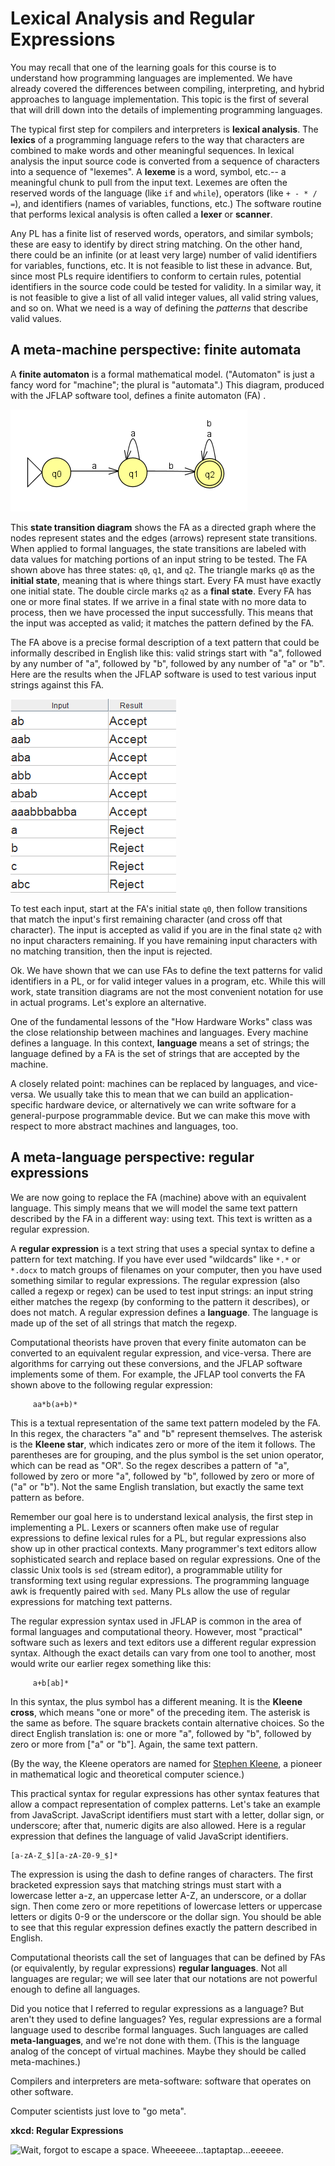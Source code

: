 # Lexical Analysis and Regular Expressions

You may recall that one of the learning goals for this course is to understand how programming languages are implemented. We have already covered the differences between compiling, interpreting, and hybrid approaches to language implementation. This topic is the first of several that will drill down into the details of implementing programming languages.

The typical first step for compilers and interpreters is **lexical analysis**. The **lexics** of a programming language refers to the way that characters are combined to make words and other meaningful sequences. In lexical analysis the input source code is converted from a sequence of characters into a sequence of "lexemes". A **lexeme** is a word, symbol, etc.-- a meaningful chunk to pull from the input text. Lexemes are often the reserved words of the language (like `if` and `while`), operators (like `+ - * / =`), and identifiers (names of variables, functions, etc.) The software routine that performs lexical analysis is often called a **lexer** or **scanner**.

Any PL has a finite list of reserved words, operators, and similar symbols; these are easy to identify by direct string matching. On the other hand, there could be an infinite (or at least very large) number of valid identifiers for variables, functions, etc. It is not feasible to list these in advance. But, since most PLs require identifiers to conform to certain rules, potential identifiers in the source code could be tested for validity. In a similar way, it is not feasible to give a list of all valid integer values, all valid string values, and so on. What we need is a way of defining the *patterns* that describe valid values.

## A meta-machine perspective: finite automata

A **finite automaton** is a formal mathematical model. ("Automaton" is just a fancy word for "machine"; the plural is "automata".) This diagram, produced with the JFLAP software tool, defines a finite automaton (FA) .

![A finite automaton](images/DFA.png)

This **state transition diagram** shows the FA as a directed graph where the nodes represent states and the edges (arrows) represent state transitions. When applied to formal languages, the state transitions are labeled with data values for matching portions of an input string to be tested. The FA shown above has three states: `q0`, `q1`, and `q2`. The triangle marks `q0` as the **initial state**, meaning that is where things start. Every FA must have exactly one initial state. The double circle marks `q2` as a **final state**. Every FA has one or more final states. If we arrive in a final state with no more data to process, then we have processed the input successfully.  This means that the input was accepted as valid; it matches the pattern defined by the FA.

The FA above is a precise formal description of a text pattern that could be informally described in English like this: valid strings start with "a", followed by any number of "a", followed by "b", followed by any number of "a" or "b". Here are the results when the JFLAP software is used to test various input strings against this FA.

![Pattern matching test results](images/DFAtests.png)

To test each input, start at the FA's initial state `q0`, then follow transitions that match the input's first remaining character (and cross off that character). The input is accepted as valid if you are in the final state `q2` with no input characters remaining. If you have remaining input characters with no matching transition, then the input is rejected.

Ok. We have shown that we can use FAs to define the text patterns for valid identifiers in a PL, or for valid integer values in a program, etc. While this will work, state transition diagrams are not the most convenient notation for use in actual programs. Let's explore an alternative.

One of the fundamental lessons of the "How Hardware Works" class was the close relationship between machines and languages. Every machine defines a language. In this context, **language** means a set of strings; the language defined by a FA is the set of strings that are accepted by the machine.

A closely related point: machines can be replaced by languages, and vice-versa. We usually take this to mean that we can build an application-specific hardware device, or alternatively we can write software for a general-purpose programmable device. But we can make this move with respect to more abstract machines and languages, too.

## A meta-language perspective: regular expressions

We are now going to replace the FA (machine) above with an equivalent language. This simply means that we will model the same text pattern described by the FA in a different way: using text. This text is written as a regular expression.

A **regular expression** is a text string that uses a special syntax to define a pattern for text matching. If you have ever used "wildcards" like `*.*` or `*.docx` to match groups of filenames on your computer, then you have used something similar to regular expressions. The regular expression (also called a regexp or regex) can be used to test input strings: an input string either matches the regexp (by conforming to the pattern it describes), or does not match. A regular expression defines a **language**. The language is made up of the set of all strings that match the regexp.

Computational theorists have proven that every finite automaton can be converted to an equivalent regular expression, and vice-versa. There are algorithms for carrying out these conversions, and the JFLAP software implements some of them. For example, the JFLAP tool converts the FA shown above to the following regular expression:

```
     aa*b(a+b)*
```

This is a textual representation of the same text pattern modeled by the FA. In this regex, the characters "a" and "b" represent themselves. The asterisk is the **Kleene star**, which indicates zero or more of the item it follows. The parentheses are for grouping, and the plus symbol is the set union operator, which can be read as "OR". So the regex describes a pattern of "a", followed by zero or more "a", followed by "b", followed by zero or more of ("a" or "b"). Not the same English translation, but exactly the same text pattern as before.

Remember our goal here is to understand lexical analysis, the first step in implementing a PL. Lexers or scanners often make use of regular expressions to define lexical rules for a PL, but regular expressions also show up in other practical contexts. Many programmer's text editors allow sophisticated search and replace based on regular expressions. One of the classic Unix tools is `sed` (stream editor), a programmable utility for transforming text using regular expressions. The programming language awk is frequently paired with `sed`. Many PLs allow the use of regular expressions for matching text patterns.

The regular expression syntax used in JFLAP is common in the area of formal languages and computational theory. However, most "practical" software such as lexers and text editors use a different regular expression syntax. Although the exact details can vary from one tool to another, most would write our earlier regex something like this:

```
     a+b[ab]*
```

In this syntax, the plus symbol has a different meaning. It is the **Kleene cross**, which means "one or more" of the preceding item. The asterisk is the same as before. The square brackets contain alternative choices. So the direct English translation is: one or more "a", followed by "b", followed by zero or more from ["a" or "b"]. Again, the same text pattern.

(By the way, the Kleene operators are named for [Stephen Kleene](https://en.wikipedia.org/wiki/Stephen_Cole_Kleene), a pioneer in mathematical logic and theoretical computer science.)

This practical syntax for regular expressions has other syntax features that allow a compact representation of complex patterns. Let's take an example from JavaScript. JavaScript identifiers must start with a letter, dollar sign, or underscore; after that, numeric digits are also allowed. Here is a regular expression that defines the language of valid JavaScript identifiers.

```
[a-zA-Z_$][a-zA-Z0-9_$]*
```

The expression is using the dash to define ranges of characters. The first bracketed expression says that matching strings must start with a lowercase letter a-z, an uppercase letter A-Z, an underscore, or a dollar sign. Then come zero or more repetitions of lowercase letters or uppercase letters or digits 0-9 or the underscore or the dollar sign. You should be able to see that this regular expression defines exactly the pattern described in English.

Computational theorists call the set of languages that can be defined by FAs (or equivalently, by regular expressions) **regular languages**. Not all languages are regular; we will see later that our notations are not powerful enough to define all languages.

Did you notice that I referred to regular expressions as a language? But aren't they used to define languages? Yes, regular expressions are a formal language used to describe formal languages. Such languages are called **meta-languages**, and we're not done with them. (This is the language analog of the concept of virtual machines. Maybe they should be called meta-machines.)

Compilers and interpreters are meta-software: software that operates on other software.

Computer scientists just love to "go meta".



**xkcd: Regular Expressions**

![Wait, forgot to escape a space. Wheeeeee...taptaptap...eeeeee.](http://imgs.xkcd.com/comics/regular_expressions.png)